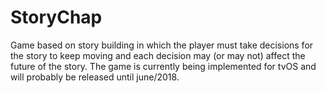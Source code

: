 # StoryChap

Game based on story building in which the player must take decisions for the story to keep moving and each decision may (or may not) affect the future of the story. The game is currently being implemented for tvOS and will probably be released until june/2018.
